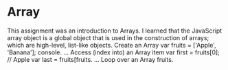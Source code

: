 Array
========

This assignment was an introduction to Arrays.
I learned that the JavaScript array object is a global object that is used in the construction of arrays; which are high-level, list-like objects.
Create an Array var fruits = ['Apple', 'Banana']; console. ...
Access (index into) an Array item var first = fruits[0]; // Apple var last = fruits[fruits. ...
Loop over an Array fruits.